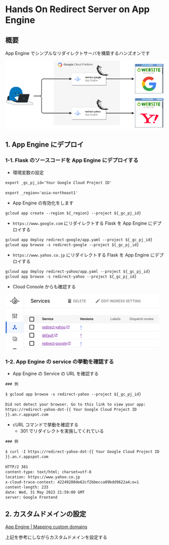 # Hands On Redirect Server on App Engine

## 概要

App Engine でシンプルなリダイレクトサーバを構築するハンズオンです

![](./_img/overview.png)

## 1. App Engine にデプロイ

### 1-1. Flask のソースコードを App Engine にデプロイする

+ 環境変数の設定

```
export _gc_pj_id='Your Google Cloud Project ID'

export _region='asia-northeast1'
```

+ App Engine の有効化をします

```
gcloud app create --region ${_region} --project ${_gc_pj_id}
```

+ `https://www.google.com` にリダイレクトする Flask を App Engine にデプロイする

```
gcloud app deploy redirect-google/app.yaml --project ${_gc_pj_id}
gcloud app browse -s redirect-google --project ${_gc_pj_id}
```

+ `https://www.yahoo.co.jp` にリダイレクトする Flask を App Engine にデプロイする

```
gcloud app deploy redirect-yahoo/app.yaml --project ${_gc_pj_id}
gcloud app browse -s redirect-yahoo --project ${_gc_pj_id}
```

+ Cloud Console からも確認する

![](./_img/01.png)

### 1-2. App Engine の service の挙動を確認する

+ App Engine の Service の URL を確認する

```
### 例

$ gcloud app browse -s redirect-yahoo --project ${_gc_pj_id}

Did not detect your browser. Go to this link to view your app:
https://redirect-yahoo-dot-{{ Your Google Cloud Project ID }}.an.r.appspot.com
```

+ cURL コマンドで挙動を確認する
  + 301 でリダイレクトを実施してくれている

```
### 例

$ curl -I https://redirect-yahoo-dot-{{ Your Google Cloud Project ID }}.an.r.appspot.com

HTTP/2 301 
content-type: text/html; charset=utf-8
location: https://www.yahoo.co.jp
x-cloud-trace-context: 42249280de62cf2bbecca09bdd9622a4;o=1
content-length: 233
date: Wed, 31 May 2023 21:59:00 GMT
server: Google Frontend
```

## 2. カスタムドメインの設定

[App Engine | Mapping custom domains](https://cloud.google.com/appengine/docs/standard/mapping-custom-domains)

上記を参考にしながらカスタムドメインを設定する
